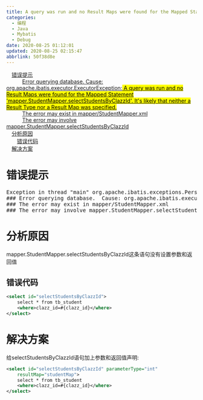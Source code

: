 ```yaml
---
title: A query was run and no Result Maps were found for the Mapped Statement
categories: 
  - 编程
  - Java
  - Mybatis
  - Debug
date: 2020-08-25 01:12:01
updated: 2020-08-25 02:15:47
abbrlink: 50f38d8e
---
```

<div id='my_toc'><a href="/blog/50f38d8e/#错误提示" class="header_1">错误提示</a>&nbsp;<br><a href="/blog/50f38d8e/#Error-querying-database-Cause-org-apache-ibatis-executor-ExecutorException-<mark>-A-query-was-run-and-no-Result-Maps-were-found-for-the-Mapped-Statement-'mapper-StudentMapper-selectStudentsByClazzId'-It's-likely-that-neither-a-Result-Type-nor-a-Result-Map-was-specified-</mark>" class="header_3">Error querying database.  Cause: org.apache.ibatis.executor.ExecutorException:<mark> A query was run and no Result Maps were found for the Mapped Statement 'mapper.StudentMapper.selectStudentsByClazzId'.  It's likely that neither a Result Type nor a Result Map was specified.</mark></a>&nbsp;<br><a href="/blog/50f38d8e/#The-error-may-exist-in-mapper/StudentMapper-xml" class="header_3">The error may exist in mapper/StudentMapper.xml</a>&nbsp;<br><a href="/blog/50f38d8e/#The-error-may-involve-mapper-StudentMapper-selectStudentsByClazzId" class="header_3">The error may involve mapper.StudentMapper.selectStudentsByClazzId</a>&nbsp;<br><a href="/blog/50f38d8e/#分析原因" class="header_1">分析原因</a>&nbsp;<br><a href="/blog/50f38d8e/#错误代码" class="header_2">错误代码</a>&nbsp;<br><a href="/blog/50f38d8e/#解决方案" class="header_1">解决方案</a>&nbsp;<br></div>
<style>.header_1{margin-left: 1em;}.header_2{margin-left: 2em;}.header_3{margin-left: 3em;}.header_4{margin-left: 4em;}.header_5{margin-left: 5em;}.header_6{margin-left: 6em;}</style>
<!--more-->
<script>if (navigator.platform.search('arm')==-1){document.getElementById('my_toc').style.display = 'none';}var e,p = document.getElementsByTagName('p');while (p.length>0) {e = p[0];e.parentElement.removeChild(e);}</script>

<!--end-->
# 错误提示

<pre>
Exception in thread "main" org.apache.ibatis.exceptions.PersistenceException: 
&#35;&#35;&#35; Error querying database.  Cause: org.apache.ibatis.executor.ExecutorException:<mark> A query was run and no Result Maps were found for the Mapped Statement 'mapper.StudentMapper.selectStudentsByClazzId'.  It's likely that neither a Result Type nor a Result Map was specified.</mark>
&#35;&#35;&#35; The error may exist in mapper/StudentMapper.xml
&#35;&#35;&#35; The error may involve mapper.StudentMapper.selectStudentsByClazzId
</pre>

# 分析原因
mapper.StudentMapper.selectStudentsByClazzId这条语句没有设置参数和返回值
## 错误代码
```xml /OneToManyTest3/src/mapper/StudentMapper.xml
<select id="selectStudentsByClazzId">
    select * from tb_student
    <where>clazz_id=#{clazz_id}</where>
</select>
```
# 解决方案
给selectStudentsByClazzId语句加上参数和返回值声明:
```xml /OneToManyTest3/src/mapper/StudentMapper.xml
<select id="selectStudentsByClazzId" parameterType="int"
    resultMap="studentMap">
    select * from tb_student
    <where>clazz_id=#{clazz_id}</where>
</select>
```
